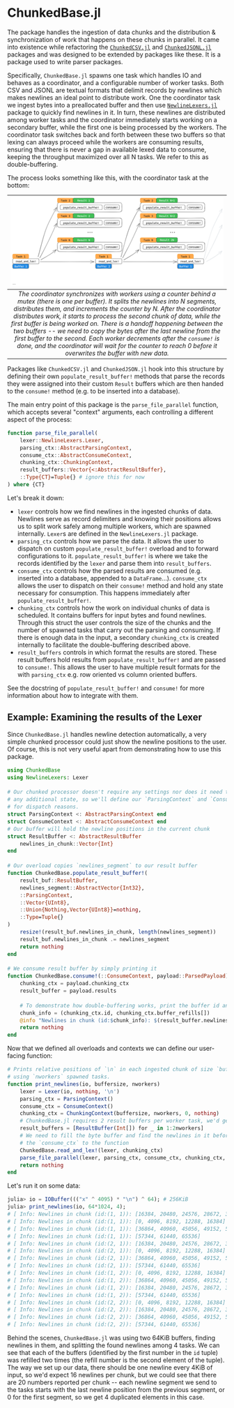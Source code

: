 # ChunkedBase.jl

The package handles the ingestion of data chunks and the distribution & synchronization of work that happens on these chunks in parallel. It came into existence while refactoring the [`ChunkedCSV.jl`](https://github.com/RelationalAI/ChunkedCSV.jl) and [`ChunkedJSONL.jl`](https://github.com/RelationalAI/ChunkedJSONL.jl) packages and was designed to be extended by packages like these. It is a package used to write parser packages.

Specifically, `ChunkedBase.jl` spawns one task which handles IO and behaves as a coordinator, and a configurable number of worker tasks.
Both CSV and JSONL are textual formats that delimit records by newlines which makes newlines an ideal point to distribute work. One the coordinator task we ingest bytes into a preallocated buffer and then use [`NewlineLexers.jl`](https://github.com/JuliaData/NewlineLexers.jl) package to quickly find newlines in it. In turn, these newlines are distributed among worker tasks and the coordinator immediately starts working on a secondary buffer, while the first one is being processed by the workers. The coordinator task switches back and forth between these two buffers so that lexing can always proceed while the workers are consuming results, ensuring that there is never a gap in available lexed data to consume, keeping the throughput maximized over all N tasks. We refer to this as double-buffering.

The process looks something like this, with the coordinator task at the bottom:

| ![Diagram](/docs/diagrams/chunked_base.png) |
|:--:|
| *The coordinator synchronizes with workers using a counter behind a mutex (there is one per buffer). It splits the newlines into N segments, distributes them, and increments the counter by N. After the coordinator distributes work, it starts to process the second chunk of data, while the first buffer is being worked on. There is a handoff happening between the two buffers -- we need to copy the bytes after the last newline from the first buffer to the second. Each worker decrements after the `consume!` is done, and the coordinator will wait for the counter to reach 0 before it overwrites the buffer with new data.* |

Packages like `ChunkedCSV.jl` and `ChunkedJSON.jl` hook into this structure by defining their own `populate_result_buffer!` methods that parse the records they were assigned into their custom `Result` buffers which are then handed to the `consume!` method (e.g. to be inserted into a database).

The main entry point of this package is the `parse_file_parallel` function, which accepts several "context" arguments, each controlling a different aspect of the process:
```julia
function parse_file_parallel(
    lexer::NewlineLexers.Lexer,
    parsing_ctx::AbstractParsingContext,
    consume_ctx::AbstractConsumeContext,
    chunking_ctx::ChunkingContext,
    result_buffers::Vector{<:AbstractResultBuffer},
    ::Type{CT}=Tuple{} # ignore this for now
) where {CT}
```
Let's break it down:
* `lexer` controls how we find newlines in the ingested chunks of data. Newlines serve as record delimiters and knowing their positions allows us to split work safely among multiple workers, which are spawned internally. `Lexer`s are defined in the `NewlineLexers.jl` package.
* `parsing_ctx` controls how we parse the data. It allows the user to dispatch on custom `populate_result_buffer!` overload and to forward configurations to it. `populate_result_buffer!` is where we take the records identified by the `lexer` and parse them into `result_buffers`.
* `consume_ctx` controls how the parsed results are consumed (e.g. inserted into a database, appended to a `DataFrame`...). `consume_ctx` allows the user to dispatch on their `consume!` method and hold any state necessary for consumption. This happens immediately after `populate_result_buffer!`.
* `chunking_ctx` controls how the work on individual chunks of data is scheduled. It contains buffers for input bytes and found newlines. Through this struct the user controls the size of the chunks and the number of spawned tasks that carry out the parsing and consuming. If there is enough data in the input, a secondary `chunking_ctx` is created internally to facilitate the double-buffering described above.
* `result_buffers` controls in which format the results are stored. These result buffers hold results from `populate_result_buffer!` and are passed to `consume!`. This allows the user to have multiple result formats for the with `parsing_ctx` e.g. row oriented vs column oriented buffers.

See the docstring of `populate_result_buffer!` and `consume!` for more information about how to integrate with them.

## Example: Examining the results of the Lexer

Since `ChunkedBase.jl` handles newline detection automatically, a very simple chunked processor could just show the newline positions to the user. Of course, this is not very useful apart from demonstrating how to use this package.

```julia
using ChunkedBase
using NewlineLexers: Lexer

# Our chunked processor doesn't require any settings nor does it need to maintain
# any additional state, so we'll define our `ParsingContext` and `ConsumeContext` only
# for dispatch reasons.
struct ParsingContext <: AbstractParsingContext end
struct ConsumeContext <: AbstractConsumeContext end
# Our buffer will hold the newline positions in the current chunk
struct ResultBuffer <: AbstractResultBuffer
    newlines_in_chunk::Vector{Int}
end

# Our overload copies `newlines_segment` to our result buffer
function ChunkedBase.populate_result_buffer!(
    result_buf::ResultBuffer,
    newlines_segment::AbstractVector{Int32},
    ::ParsingContext,
    ::Vector{UInt8},
    ::Union{Nothing,Vector{UInt8}}=nothing,
    ::Type=Tuple{}
)
    resize!(result_buf.newlines_in_chunk, length(newlines_segment))
    result_buf.newlines_in_chunk .= newlines_segment
    return nothing
end

# We consume result buffer by simply printing it
function ChunkedBase.consume!(::ConsumeContext, payload::ParsedPayload)
    chunking_ctx = payload.chunking_ctx
    result_buffer = payload.results

    # To demonstrate how double-buffering works, print the buffer id and the refill number
    chunk_info = (chunking_ctx.id, chunking_ctx.buffer_refills[])
    @info "Newlines in chunk (id:$chunk_info): $(result_buffer.newlines_in_chunk)"
    return nothing
end
```

Now that we defined all overloads and contexts we can define our user-facing function:

```julia
# Prints relative positions of `\n` in each ingested chunk of size `buffersize`,
# using `nworkers` spawned tasks.
function print_newlines(io, buffersize, nworkers)
    lexer = Lexer(io, nothing, '\n')
    parsing_ctx = ParsingContext()
    consume_ctx = ConsumeContext()
    chunking_ctx = ChunkingContext(buffersize, nworkers, 0, nothing)
    # ChunkedBase.jl requires 2 result buffers per worker task, we'd get an error otherwise
    result_buffers = [ResultBuffer(Int[]) for _ in 1:2nworkers]
    # We need to fill the byte buffer and find the newlines in it before we hand
    # the `consume_ctx` to the function
    ChunkedBase.read_and_lex!(lexer, chunking_ctx)
    parse_file_parallel(lexer, parsing_ctx, consume_ctx, chunking_ctx, result_buffers)
    return nothing
end
```
Let's run it on some data:
```julia
julia> io = IOBuffer((("x" ^ 4095) * "\n") ^ 64); # 256KiB
julia> print_newlines(io, 64*1024, 4);
# [ Info: Newlines in chunk (id:(1, 1)): [16384, 20480, 24576, 28672, 32768, 36864]
# [ Info: Newlines in chunk (id:(1, 1)): [0, 4096, 8192, 12288, 16384]
# [ Info: Newlines in chunk (id:(1, 1)): [36864, 40960, 45056, 49152, 53248, 57344]
# [ Info: Newlines in chunk (id:(1, 1)): [57344, 61440, 65536]
# [ Info: Newlines in chunk (id:(2, 1)): [16384, 20480, 24576, 28672, 32768, 36864]
# [ Info: Newlines in chunk (id:(2, 1)): [0, 4096, 8192, 12288, 16384]
# [ Info: Newlines in chunk (id:(2, 1)): [36864, 40960, 45056, 49152, 53248, 57344]
# [ Info: Newlines in chunk (id:(2, 1)): [57344, 61440, 65536]
# [ Info: Newlines in chunk (id:(1, 2)): [0, 4096, 8192, 12288, 16384]
# [ Info: Newlines in chunk (id:(1, 2)): [36864, 40960, 45056, 49152, 53248, 57344]
# [ Info: Newlines in chunk (id:(1, 2)): [16384, 20480, 24576, 28672, 32768, 36864]
# [ Info: Newlines in chunk (id:(1, 2)): [57344, 61440, 65536]
# [ Info: Newlines in chunk (id:(2, 2)): [0, 4096, 8192, 12288, 16384]
# [ Info: Newlines in chunk (id:(2, 2)): [16384, 20480, 24576, 28672, 32768, 36864]
# [ Info: Newlines in chunk (id:(2, 2)): [36864, 40960, 45056, 49152, 53248, 57344]
# [ Info: Newlines in chunk (id:(2, 2)): [57344, 61440, 65536]
```
Behind the scenes, `ChunkedBase.jl` was using two 64KiB buffers, finding newlines in them, and splitting the found newlines among 4 tasks. We can see that each of the buffers (identified by the first number in the `id` tuple) was refilled two times (the refill number is the second element of the tuple).
The way we set up our data, there should be one newline every 4KiB of input, so we'd expect 16 newlines per chunk, but we could see that there are 20 numbers reported per chunk -- each newline segment we send to the tasks starts with the last newline position from the previous segment, or 0 for the first segment, so we get 4 duplicated elements in this case.

